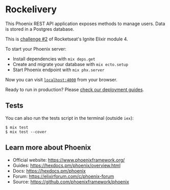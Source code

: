 # Rockelivery

This Phoenix REST API application exposes methods to manage users. Data is stored in a Postgres database.

This is [challenge #2](https://www.notion.so/Desafio-02-Testando-a-aplica-o-435756cc4daf4c9ba490c12642dc5154) of Rocketseat's Ignite Elixir module 4.

To start your Phoenix server:

  * Install dependencies with `mix deps.get`
  * Create and migrate your database with `mix ecto.setup`
  * Start Phoenix endpoint with `mix phx.server`

Now you can visit [`localhost:4000`](http://localhost:4000) from your browser.

Ready to run in production? Please [check our deployment guides](https://hexdocs.pm/phoenix/deployment.html).

## Tests

You can also run the tests script in the terminal (outside `iex`):

```shell
$ mix test
$ mix test --cover
```

## Learn more about Phoenix

  * Official website: https://www.phoenixframework.org/
  * Guides: https://hexdocs.pm/phoenix/overview.html
  * Docs: https://hexdocs.pm/phoenix
  * Forum: https://elixirforum.com/c/phoenix-forum
  * Source: https://github.com/phoenixframework/phoenix
